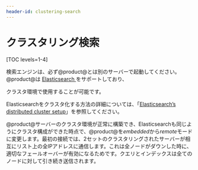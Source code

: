 ```yaml
---
header-id: clustering-search
---
```


# クラスタリング検索

[TOC levels=1-4]

検索エンジンは、必ず@product@とは別のサーバーで起動してください。
@product@は [Elasticsearch ](/discover/deployment/-/knowledge_base/7-1/installing-elasticsearch)をサポートしており、

<!--Uncomment when Solr adapters is available. 
or 
[Solr](discover/deployment/-/knowledge_base/7-1/using-solr), 
and either of those environments
-->

クラスタ環境で使用することが可能です。

Elasticsearchをクラスタ化する方法の詳細については、「[Elasticsearch’s distributed cluster setup](https://www.elastic.co/guide/en/elasticsearch/guide/current/distributed-cluster.html)」を参照してください。

@product@サーバーのクラスタ環境が正常に構築でき、Elasticsearchも同じようにクラスタ構成ができた時点で、@product@を*embedded*から*remote*モードに変更します。最初の接続では、2セットのクラスタリングされたサーバーが相互にリスト上の全IPアドレスに通信します。これは全ノードがダウンした時に、適切なフェールオーバーが有効になるためです。クエリとインデックスは全てのノードに対して引き続き送信されます。

<!-- Uncomment when Solr adapter is available. 
For more information on how to cluster Solr, see 
[Apache Solr Cloud](https://cwiki.apache.org/confluence/display/solr/SolrCloud)
documentation. 

Once @product@ servers have been properly configured as a cluster, deploy the
Liferay Solr 5 Adapter on all nodes. (This app is available for download from
Liferay Marketplace
[here](https://web.liferay.com/marketplace/-/mp/application/78803899).) Create a
Solr Cloud (cluster) managed by _Apache Solr Zookeeper_. Connect the @product@
cluster to Zookeeper and finish the final configurations to connect the two
clusters.
-->
